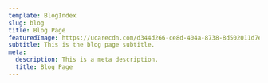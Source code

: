 ```yaml
---
template: BlogIndex
slug: blog
title: Blog Page
featuredImage: https://ucarecdn.com/d344d266-ce8d-404a-8738-8d502011d7ed/
subtitle: This is the blog page subtitle.
meta:
  description: This is a meta description.
  title: Blog Page
---
```

